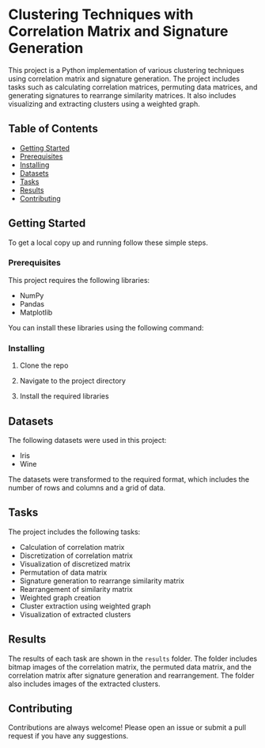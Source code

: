 # Clustering Techniques with Correlation Matrix and Signature Generation

This project is a Python implementation of various clustering techniques using correlation matrix and signature generation. The project includes tasks such as calculating correlation matrices, permuting data matrices, and generating signatures to rearrange similarity matrices. It also includes visualizing and extracting clusters using a weighted graph.

## Table of Contents

- [Getting Started](#getting-started)
- [Prerequisites](#prerequisites)
- [Installing](#installing)
- [Datasets](#datasets)
- [Tasks](#tasks)
- [Results](#results)
- [Contributing](#contributing)

## Getting Started

To get a local copy up and running follow these simple steps.

### Prerequisites

This project requires the following libraries:

- NumPy
- Pandas
- Matplotlib

You can install these libraries using the following command:


### Installing

1. Clone the repo


2. Navigate to the project directory


3. Install the required libraries


## Datasets

The following datasets were used in this project:

- Iris
- Wine

The datasets were transformed to the required format, which includes the number of rows and columns and a grid of data.

## Tasks

The project includes the following tasks:

- Calculation of correlation matrix
- Discretization of correlation matrix
- Visualization of discretized matrix
- Permutation of data matrix
- Signature generation to rearrange similarity matrix
- Rearrangement of similarity matrix
- Weighted graph creation
- Cluster extraction using weighted graph
- Visualization of extracted clusters

## Results

The results of each task are shown in the `results` folder. The folder includes bitmap images of the correlation matrix, the permuted data matrix, and the correlation matrix after signature generation and rearrangement. The folder also includes images of the extracted clusters.

## Contributing

Contributions are always welcome! Please open an issue or submit a pull request if you have any suggestions.


